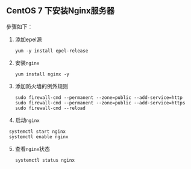 
## CentOS 7 下安装Nginx服务器
步骤如下：

1. 添加epel源

   ```shell
   yum -y install epel-release
   ```

2. 安装`nginx`

   ```shell
   yum install nginx -y
   ```

3. 添加防火墙的例外规则

   ```shell
   sudo firewall-cmd --permanent --zone=public --add-service=http 
   sudo firewall-cmd --permanent --zone=public --add-service=https
   sudo firewall-cmd --reload
   ```
 
4. 启动`nginx`
   
   ```shell
    systemctl start nginx 
    systemctl enable nginx
   ```
   
5. 查看`nginx`状态

   ```shell
   systemctl status nginx
   ```
